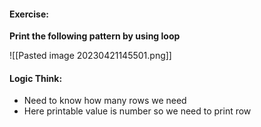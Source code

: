 #### Exercise:
 **Print the following pattern by using loop**

![[Pasted image 20230421145501.png]]

#### Logic Think:
* Need to know how many rows we need
* Here printable value is number so we need to print row 